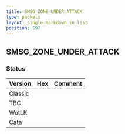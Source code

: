 ```yaml
---
title: SMSG_ZONE_UNDER_ATTACK
type: packets
layout: single_markdown_in_list
position: 597
---
```


## SMSG_ZONE_UNDER_ATTACK

### Status

Version | Hex | Comment
---------- | ---------- | ---------- 
Classic |  |  
TBC |  |  
WotLK |  |  
Cata |  |  
